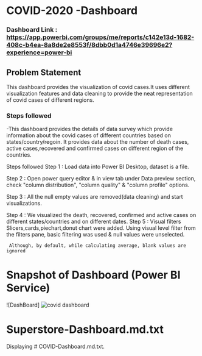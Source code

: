 


# COVID-2020 -Dashboard

### Dashboard Link : https://app.powerbi.com/groups/me/reports/c142e13d-1682-408c-b4ea-8a8de2e8553f/8dbb0d1a4746e39696e2?experience=power-bi

## Problem Statement

This dashboard provides the visualization of covid cases.It uses different visualization features and data cleaning to provide the neat representation of covid cases of different regions.




### Steps followed 

-This dashboard provides the details of data survey which provide information about the covid cases of different countries based on states/country/regoin. It provides data about the number of death cases, active cases,recovered and confirmed cases on different region of the countries.


Steps followed
Step 1 : Load data into Power BI Desktop, dataset is a  file.

Step 2 : Open power query editor & in view tab under Data preview section, check "column distribution", "column quality" & "column profile" options.

Step 3 : All the null empty values are removed(data cleaning) and start visualizations.

Step 4 : We visualized the death, recovered, confirmed and active cases on different states/countries and on different dates.
Step 5 : Visual filters Slicers,cards,piechart,donut chart were added. Using visual level filter from the filters pane, basic filtering was used & null values were unselected.

     Although, by default, while calculating average, blank values are ignored
 
# Snapshot of Dashboard (Power BI Service)




![DashBoard]
![covid dashboard](https://github.com/user-attachments/assets/7a0c3fba-03fc-420e-9282-52dc3a49630c)


 
 
# Superstore-Dashboard.md.txt
Displaying # COVID-Dashboard.md.txt.


